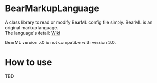 # BearMarkupLanguage
A class library to read or modify BearML config file simply.
BearML is an original markup language.  
The language's detail: [Wiki](../../wiki/Bear-Markup-Language)

BearML version 5.0 is not compatible with version 3.0.
<br>

# How to use
TBD